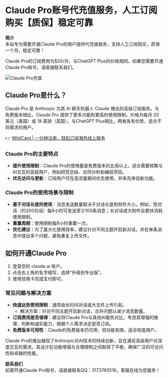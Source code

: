 # Claude Pro账号代充值服务，人工订阅购买【质保】稳定可靠

**简介**  
本站专为需要开通Claude Pro的用户提供代充值服务，支持人工订阅购买，质保一个月，稳定可靠！  

Claude Pro的订阅费用为$20/月，与ChatGPT Plus的价格相同。如果您需要开通Claude Pro账号，请直接联系我们。  

![Claude Pro充值](https://bbtdd.com/img/713543362563.webp)  

## Claude Pro是什么？  
Claude Pro 是 Anthropic 为其 AI 聊天机器人 Claude 推出的高级订阅服务。与免费版本相比，Claude Pro 提供了更多功能和更高的使用限制，价格为每月 20 美元（美国）或 18 英镑（英国）。与ChatGPT Plus相比，两者各有优势，适合不同需求的用户。  

👉 [WildCard | 一分钟注册，轻松订阅海外线上服务](https://bbtdd.com/WildCard)

### Claude Pro的主要特点  
- **提升使用限制**：Claude Pro的使用量是免费版本的五倍以上，适合需要频繁与AI交互的高级用户，例如研究总结、合同分析和编程项目。  
- **优先访问与更新**：订阅用户可在高流量期间优先使用，并率先体验新功能。  

### Claude Pro的使用场景与限制  
- **基于对话长度的使用**：消息发送数量取决于对话长度和附件大小。例如，短对话（约200句话）每8小时可发送至少100条消息；长对话或大附件会更快消耗使用限制。  
- **重置周期**：使用限制每8小时重置一次。  
- **优化建议**：为了最大化使用效率，建议针对不同主题开启新对话，并在单条消息中提出多个问题，避免重复上传文件。  

## 如何开通Claude Pro  
1. 登录您的 claude.ai 账户。  
2. 点击右上角的名字缩写，选择“升级到专业版”。  
3. 使用信用卡完成支付即可。  

### 常见问题与解决方案  
- **快速达到使用限制**：通常由长时间对话或大文件上传引起。  
  - 解决方案：针对不同主题开启新对话，合并问题以减少消息数量。  
- **订阅费用是否值得**：建议将Claude Pro与其他AI服务对比，考虑其增强的推理、判断和诚实能力，根据个人需求决定是否订阅。  
- **免费版本可用性**：Claude的免费版本仍可用，但功能有限，适合轻度用户。  

Claude Pro的推出展现了Anthropic对AI技术的持续创新，旨在满足高级用户对深度交互的需求。其设计在功能增强与合理限制之间取得了平衡，确保广泛的可访问性和卓越的性能。  

**联系我们**  
如需开通Claude Pro账号，请直接联系QQ：3173765516，客服在线为您服务！